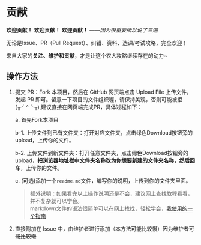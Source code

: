 # 贡献

**欢迎贡献！** **欢迎贡献！** **欢迎贡献！**
——*因为很重要所以说了三遍*

无论是Issue、PR（Pull Request）、纠错、资料、选课/考试攻略，完全欢迎！

来自大家的**关注、维护和贡献**，才是让这个农大攻略继续存在的动力~

## 操作方法

1. 提交 PR：Fork 本项目，然后在 GitHub 网页端点击 Upload File 上传文件，发起 PR 即可。留意一下项目的文件组织喔，请保持美观，否则可能被拒(╥╯^╰╥),建议直接在网页端完成PR，具体过程如下：

   a. 首先Fork本项目

   b-1. 上传文件到已有文件夹：打开对应文件夹，点击绿色Download按钮旁的upload，上传你的文件。

   b-2. 上传文件到新文件夹：打开任意文件夹，点击绿色Download按钮旁的upload，**把浏览器地址栏中文件夹名称改为你想要新建的文件夹名称，然后回车**，上传你的文件。

   c.  (可选)添加一个`readme.md`文件，编写你的说明，上传到你的文件夹里面。

    > 额外说明：如果看完以上操作说明还是不会，建议网上查找教程看看，并不复杂就可以学会。  
    > markdown文件的语法很简单可以在网上找找，轻松学会，[我使用的一个指南](https://markdown.com.cn/cheat-sheet.html)

3. 直接附加在 Issue 中，由维护者进行添加（本方法可能比较慢）~~因为维护者可能比较懒~~
